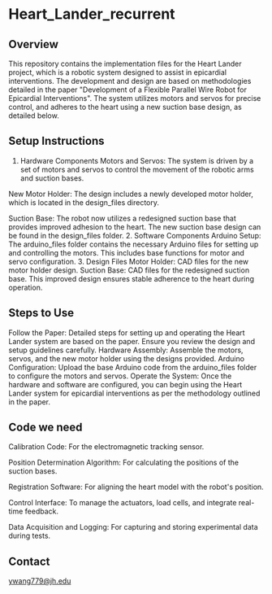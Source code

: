 # Heart_Lander_recurrent
## Overview
This repository contains the implementation files for the Heart Lander project, which is a robotic system designed to assist in epicardial interventions. The development and design are based on methodologies detailed in the paper "Development of a Flexible Parallel Wire Robot for Epicardial Interventions". The system utilizes motors and servos for precise control, and adheres to the heart using a new suction base design, as detailed below.

## Setup Instructions
1. Hardware Components
Motors and Servos: The system is driven by a set of motors and servos to control the movement of the robotic arms and suction bases.

New Motor Holder: The design includes a newly developed motor holder, which is located in the design_files directory.

Suction Base: The robot now utilizes a redesigned suction base that provides improved adhesion to the heart. The new suction base design can be found in the design_files folder.
2. Software Components
Arduino Setup: The arduino_files folder contains the necessary Arduino files for setting up and controlling the motors. This includes base functions for motor and servo configuration.
3. Design Files
Motor Holder: CAD files for the new motor holder design.
Suction Base: CAD files for the redesigned suction base. This improved design ensures stable adherence to the heart during operation.
## Steps to Use
Follow the Paper: Detailed steps for setting up and operating the Heart Lander system are based on the paper. Ensure you review the design and setup guidelines carefully.
Hardware Assembly: Assemble the motors, servos, and the new motor holder using the designs provided.
Arduino Configuration: Upload the base Arduino code from the arduino_files folder to configure the motors and servos.
Operate the System: Once the hardware and software are configured, you can begin using the Heart Lander system for epicardial interventions as per the methodology outlined in the paper.
## Code we need
Calibration Code: For the electromagnetic tracking sensor.

Position Determination Algorithm: For calculating the positions of the suction bases.

Registration Software: For aligning the heart model with the robot's position.

Control Interface: To manage the actuators, load cells, and integrate real-time feedback.

Data Acquisition and Logging: For capturing and storing experimental data during tests.
## Contact
ywang779@jh.edu
